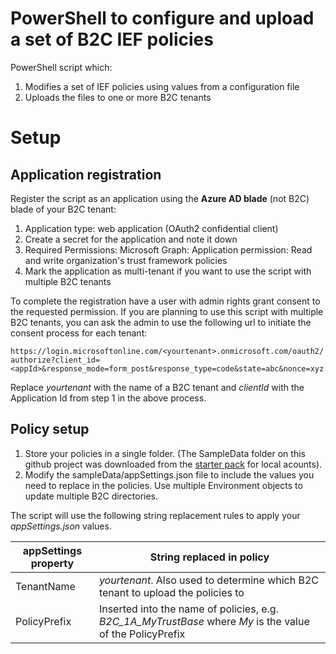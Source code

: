 # PowerShell to configure and upload a set of B2C IEF policies
PowerShell script which:
1. Modifies a set of IEF policies using values from a configuration file
2. Uploads the files to one or more B2C tenants

# Setup

## Application registration
Register the script as an application using the **Azure AD blade** (not B2C) blade of your B2C tenant:
1. Application type: web application (OAuth2 confidential client)
2. Create a secret for the application and note it down
2. Required Permissions: Microsoft Graph: Application permission: Read and write organization's trust framework policies
3. Mark the application as multi-tenant if you want to use the script with multiple B2C tenants

To complete the registration have a user with admin rights grant consent to the requested permission. If you are planning
to use this script with multiple B2C tenants, you can ask the admin to use the following url to initiate the consent process for
each tenant:

`https://login.microsoftonline.com/<yourtenant>.onmicrosoft.com/oauth2/authorize?client_id=<appId>&response_mode=form_post&response_type=code&state=abc&nonce=xyz`

Replace *yourtenant* with the name of a B2C tenant and *clientId* with the Application Id from step 1 in the above process. 

## Policy setup
1. Store your policies in a single folder. (The SampleData folder on this github project was downloaded from the [starter pack](https://github.com/Azure-Samples/active-directory-b2c-custom-policy-starterpack) for local acounts).
2. Modify the sampleData/appSettings.json file to include the values you need to replace in the policies. Use multiple Environment objects
to update multiple B2C directories.

The script will use the following string replacement rules to apply your *appSettings.json* values.

| appSettings property | String replaced in policy |
| -------- | ------ |
| TenantName | *yourtenant*. Also used to determine which B2C tenant to upload the policies to |
| PolicyPrefix | Inserted into the name of policies, e.g. *B2C_1A_MyTrustBase* where *My* is the value of the PolicyPrefix |
